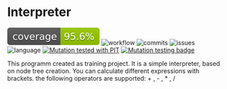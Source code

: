 # Interpreter


![Coverage](.github/badges/jacoco.svg)
![workflow](https://github.com/mrlis89/Interpreter/actions/workflows/gradle.yml/badge.svg)
![commits](https://img.shields.io/github/commit-activity/m/mrlis89/Interpreter)
![issues](https://img.shields.io/github/issues/mrlis89/Interpreter)
![language](https://img.shields.io/github/languages/top/mrlis89/Interpreter)
[![Mutation tested with PIT](https://img.shields.io/badge/-Mutation%20tested%20with%20PIT-blue.svg)](http://pitest.org/)
[![Mutation testing badge](https://img.shields.io/endpoint?style=flat&url=https%3A%2F%2Fbadge-api.stryker-mutator.io%2Fgithub.com%2Fmrlis89%2FInterpreter%2Fmaster)](https://dashboard.stryker-mutator.io/reports/github.com/mrlis89/Interpreter/master)


This programm created as training project.
It is a simple interpreter, based on node tree creation.
You can calculate different expressions with brackets.
the following operators are supported: + , - , * , /


